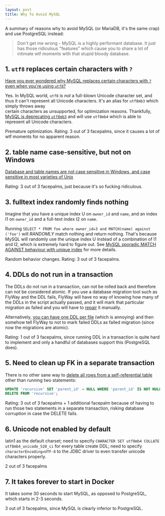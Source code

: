 ```yaml
---
layout: post
title: Why To Avoid MySQL
---
```


A summary of reasons why to avoid MySQL (or MariaDB, it's the same crap) and use PostgreSQL instead:

> Don't get me wrong - MySQL is a highly performant database. It just has those
ridiculous "features" which cause you to share a lot of intimate wtf moments with that
stupid bloody database.

## 1. `utf8` replaces certain characters with `?`

[Have you ever wondered why MySQL replaces certain characters with `?` even when you're
using `utf8`?](https://stackoverflow.com/questions/38363566/trouble-with-utf-8-characters-what-i-see-is-not-what-i-stored)

Yes. In MySQL world, `utf8` is *not* a full-blown Unicode character set, and thus
it can't represent all Unicode characters. It's an alias for `utf8mb3` which simply throws away  
certain characters as unsupported, for optimization reasons. Thankfully, [MySQL is deprecating `utf8mb3`](https://dev.mysql.com/doc/refman/8.0/en/charset-unicode-sets.html)
and will use `utf8mb4` which is able to represent all Unicode characters.

Premature optimization. Rating: 3 out of 3 facepalms, since it causes a lot of wtf moments
for no apparent reason.

## 2. table name case-sensitive, but not on Windows

[Database and table names are not case sensitive in Windows, and case sensitive in most varieties of Unix](https://stackoverflow.com/questions/6134006/are-table-names-in-mysql-case-sensitive)

Rating: 3 out of 3 facepalms, just because it's so fucking ridiculous.

## 3. fulltext index randomly finds nothing

Imagine that you have a unique index U on `owner_id` and `name`, and an index I1 on `owner_id`
and a full-text index I2 on `name`.
 
Running `SELECT * FROM foo where owner_id=3 and MATCH(name) against ('foo')`
will *RANDOMLY* match nothing and return nothing. That's because
MySQL will randomly use the unique index U instead of a combination of I1 and I2, which
is extremely hard to figure out. See [MySQL sporadic MATCH AGAINST behaviour with unique index](https://stackoverflow.com/questions/45281641/mysql-sporadic-match-against-behaviour-with-unique-index)
for more details.

Random behavior changes. Rating: 3 out of 3 facepalms. 

## 4. DDLs do not run in a transaction

The DDLs do not run in a transaction, can not be rolled back and therefore can not
be considered atomic. If you use a
database migration tool such as FlyWay and the DDL fails, FlyWay will have no way
of knowing how many of the DDLs in the script actually passed, and it will
mark that particular migration as failed and you will have to [repair](https://flywaydb.org/documentation/faq.html#repair)
it manually.

Alternatively, [you can have one DDL per file](https://flywaydb.org/documentation/faq.html#rollback)
(which is annoying) and then somehow tell FlyWay to not to mark failed DDLs as failed migration (since
now the migrations are atomic).

Rating: 1 out of 3 facepalms, since running DDL in a transaction is quite hard
to implement and only a handful of databases support this (PostgreSQL does).

## 5. Need to clean up FK in a separate transaction

There is no other sane way to [delete all rows from a self-referential table](https://stackoverflow.com/questions/615797/what-is-the-best-way-to-empty-a-self-referential-mysql-table)
other than running two statements:

```sql
UPDATE 'recursive' SET 'parent_id' = NULL WHERE 'parent_id' IS NOT NULL;
DELETE FROM 'recursive';
```

Rating: 3 out of 3 facepalms + 1 additional facepalm because of having to run those two
statements in a separate transaction, risking database corruption in case the DELETE
fails.

## 6. Unicode not enabled by default

latin1 as the default charset; need to specify
`CHARACTER SET utf8mb4 COLLATE utf8mb4_unicode_520_ci` for every table create DDL;
need to specify `characterEncoding=UTF-8` to the JDBC driver to even transfer unicode
characters properly.

2 out of 3 facepalms

## 7. It takes forever to start in Docker

It takes some 30 seconds to start MySQL, as opposed to PostgreSQL, which starts in
2-3 seconds.

3 out of 3 facepalms, since MySQL is clearly inferior to PostgreSQL.
